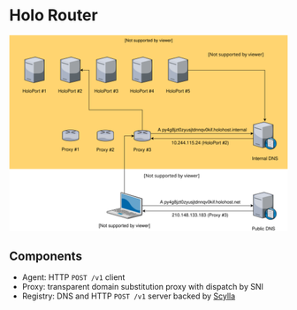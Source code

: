# Holo Router

![Diagram](./diagram.svg)

## Components

- Agent: HTTP `POST /v1` client
- Proxy: transparent domain substitution proxy with dispatch by SNI
- Registry: DNS and HTTP `POST /v1` server backed by [Scylla][]

[Scylla]: https://www.scylladb.com
